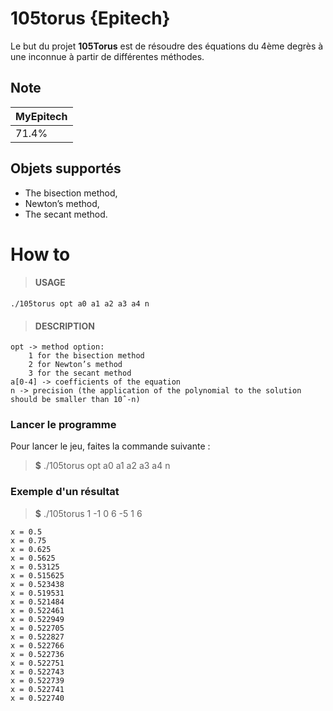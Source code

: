 # 105torus {Epitech}

Le but du projet **105Torus** est de résoudre des équations du 4ème degrès à une inconnue à partir de différentes méthodes.


## Note

| MyEpitech |
|--|
| 71.4% |

## Objets supportés


- The bisection method,
- Newton’s method,
- The secant method.
 

# How to
> #### USAGE
	./105torus opt a0 a1 a2 a3 a4 n
> #### DESCRIPTION
	opt -> method option:
        1 for the bisection method
        2 for Newton’s method
        3 for the secant method
    a[0-4] -> coefficients of the equation
    n -> precision (the application of the polynomial to the solution should be smaller than 10ˆ-n)

### Lancer le programme

Pour lancer le jeu, faites la commande suivante :
> **$** ./105torus opt a0 a1 a2 a3 a4 n

### Exemple d'un résultat

> **$**  ./105torus 1 -1 0 6 -5 1 6
```
x = 0.5
x = 0.75
x = 0.625
x = 0.5625
x = 0.53125
x = 0.515625
x = 0.523438
x = 0.519531
x = 0.521484
x = 0.522461
x = 0.522949
x = 0.522705
x = 0.522827
x = 0.522766
x = 0.522736
x = 0.522751
x = 0.522743
x = 0.522739
x = 0.522741
x = 0.522740
```